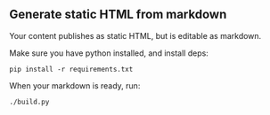 ## Generate static HTML from markdown

Your content publishes as static HTML, but is editable as markdown.

Make sure you have python installed, and install deps:

```
pip install -r requirements.txt
```

When your markdown is ready, run:

```
./build.py
```